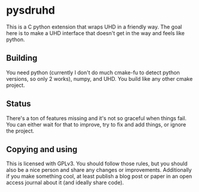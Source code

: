 
# pysdruhd

This is a C python extension that wraps UHD in a friendly way. The goal here is to make a UHD interface that doesn't get in the way and feels like python.

## Building

You need python (currently I don't do much cmake-fu to detect python versions, so only 2 works), numpy, and UHD. You build like any other cmake project.

## Status

There's a ton of features missing and it's not so graceful when things fail. You can either wait for that to improve, try to fix and add things, or ignore the project.

## Copying and using

This is licensed with GPLv3. You should follow those rules, but you should also be a nice person and share any changes or improvements. Additionally if you make something cool, at least publish a blog post or paper in an open access journal about it (and ideally share code).
